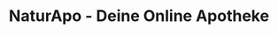 ---
title: "NaturApo - Deine Online Apotheke"
url: /salzburg/naturapo-deine-online-apotheke/
shop: Katalog
---
